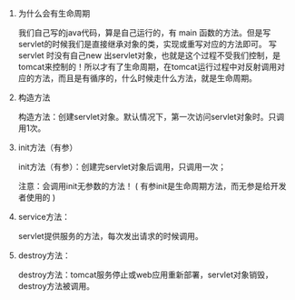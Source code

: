 1. 为什么会有生命周期
    
    我们自己写的java代码，算是自己运行的，有 main 函数的方法。但是写servlet的时候我们是直接继承对象的类，实现或重写对应的方法即可。
    写 servlet 时没有自己new 出servlet对象，也就是这个过程不受我们控制，是tomcat来控制的！所以才有了生命周期，在tomcat运行过程中对反射调用对应的方法，而且是有循序的，什么时候走什么方法，就是生命周期。

2.  构造方法

    构造方法：创建servlet对象。默认情况下，第一次访问servlet对象时。只调用1次。
    
3. init方法（有参）

    init方法（有参）：创建完servlet对象后调用，只调用一次；

    注意：会调用init无参数的方法！
    ( 有参init是生命周期方法，而无参是给开发者使用的 )
    
4. service方法：
    
    servlet提供服务的方法，每次发出请求的时候调用。

5. destroy方法：

     destroy方法：tomcat服务停止或web应用重新部署，servlet对象销毁，destroy方法被调用。


         



